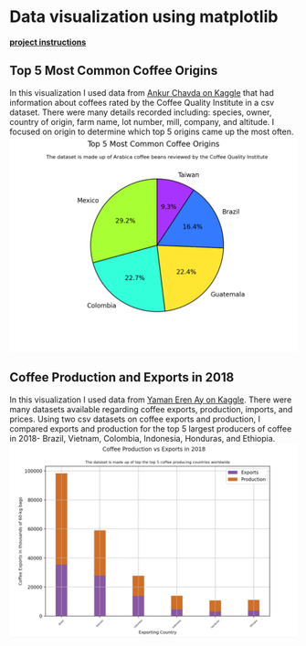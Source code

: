 # Data visualization using matplotlib #

[**project instructions** ](https://github.com/mikeizbicki/cmc-csci040/tree/2021fall/hw_02)

## Top 5 Most Common Coffee Origins 
In this visualization I used data from [Ankur Chavda on Kaggle](https://www.kaggle.com/ankurchavda/coffee-beans-reviews-by-coffee-quality-institute) that had information about coffees rated by the Coffee Quality Institute in a csv dataset. There were many details recorded including: species, owner, country of origin, farm name, lot number, mill, company, and altitude. I focused on origin to determine which top 5 origins came up the most often. 
![Pie Chart](Pie.png)

## Coffee Production and Exports in 2018
In this visualization I used data from [Yaman Eren Ay on Kaggle](https://www.kaggle.com/yamaerenay/ico-coffee-dataset-worldwide?select=total-production.csv). There were many datasets available regarding coffee exports, production, imports, and prices. Using two csv datasets on coffee exports and production, I compared exports and production for the top 5 largest producers of coffee in 2018- Brazil, Vietnam, Colombia, Indonesia, Honduras, and Ethiopia. 
![Coffee Exports vs Production in 2018](production.png)
